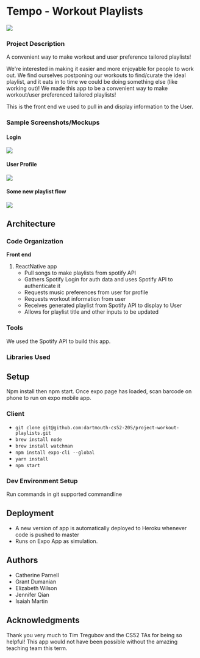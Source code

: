 # Tempo - Workout Playlists

![](https://i.imgur.com/MJr8KLd.jpg)

### Project Description
A convenient way to make workout and user preference tailored playlists!

We're interested in making it easier and more enjoyable for people to work out. We find ourselves postponing our workouts to find/curate the ideal playlist, and it eats in to time we could be doing something else (like working out)! We made this app to be a convenient way to make workout/user preferenced tailored playlists!

This is the front end we used to pull in and display information to the User.

### Sample Screenshots/Mockups

#### Login 
![](https://media.giphy.com/media/Id6vt52G35Rkr2Oq62/giphy.gif)
#### User Profile 
![](https://media.giphy.com/media/h4IrY661rYPyfTGcgc/giphy.gif)
#### Some new playlist flow
![](https://media.giphy.com/media/RMk2vnXfgJVXUqxlxU/giphy.gif)

## Architecture

### Code Organization
**Front end**
1. ReactNative app
    * Pull songs to make playlists from spotify API
    * Gathers Spotify Login for auth data and uses Spotify API to authenticate it
    * Requests music preferences from user for profile
    * Requests workout information from user
    * Receives generated playlist from Spotify API to display to User
    * Allows for playlist title and other inputs to be updated

### Tools

We used the Spotify API to build this app. 

### Libraries Used

## Setup

Npm install then npm start. Once expo page has loaded, scan barcode on phone to run on expo mobile app.

### Client
* `git clone git@github.com:dartmouth-cs52-20S/project-workout-playlists.git`
* `brew install node`
* `brew install watchman`
* `npm install expo-cli --global`
* `yarn install`
* `npm start`

### Dev Environment Setup
Run commands in git supported commandline


## Deployment

* A new version of app is automatically deployed to Heroku whenever code is pushed to master
* Runs on Expo App as simulation.

## Authors

 * Catherine Parnell
 * Grant Dumanian
 * Elizabeth Wilson
 * Jennifer Qian
 * Isaiah Martin
 

## Acknowledgments
Thank you very much to Tim Tregubov and the CS52 TAs for being so helpful! This app would not have been possible without the amazing teaching team this term.

